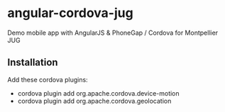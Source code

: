 angular-cordova-jug
===================

Demo mobile app with AngularJS &amp; PhoneGap / Cordova for Montpellier JUG

## Installation
Add these cordova plugins:
* cordova plugin add org.apache.cordova.device-motion
* cordova plugin add org.apache.cordova.geolocation

